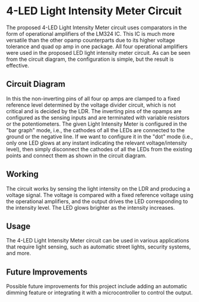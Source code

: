 # 4-LED Light Intensity Meter Circuit
The proposed 4-LED Light Intensity Meter circuit uses comparators in the form of operational amplifiers of the LM324 IC. This IC is much more versatile than the other opamp counterparts due to its higher voltage tolerance and quad op amp in one package. All four operational amplifiers were used in the proposed LED light intensity meter circuit. As can be seen from the circuit diagram, the configuration is simple, but the result is effective.

## Circuit Diagram
In this the non-inverting pins of all four op amps are clamped to a fixed reference level determined by the voltage divider circuit, which is not critical and is decided by the LDR. The inverting pins of the opamps are configured as the sensing inputs and are terminated with variable resistors or the potentiometers. The given Light Intensity Meter is configured in the "bar graph" mode, i.e., the cathodes of all the LEDs are connected to the ground or the negative line. If we want to configure it in the "dot" mode (i.e., only one LED glows at any instant indicating the relevant voltage/intensity level), then simply disconnect the cathodes of all the LEDs from the existing points and connect them as shown in the circuit diagram.

## Working
The circuit works by sensing the light intensity on the LDR and producing a voltage signal. The voltage is compared with a fixed reference voltage using the operational amplifiers, and the output drives the LED corresponding to the intensity level. The LED glows brighter as the intensity increases.

## Usage
The 4-LED Light Intensity Meter circuit can be used in various applications that require light sensing, such as automatic street lights, security systems, and more.

## Future Improvements
Possible future improvements for this project include adding an automatic dimming feature or integrating it with a microcontroller to control the output.

